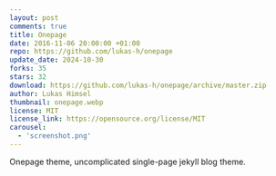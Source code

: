 ```yaml
---
layout: post
comments: true
title: Onepage
date: 2016-11-06 20:00:00 +01:00
repo: https://github.com/lukas-h/onepage
update_date: 2024-10-30
forks: 35
stars: 32
download: https://github.com/lukas-h/onepage/archive/master.zip
author: Lukas Himsel
thumbnail: onepage.webp
license: MIT
license_link: https://opensource.org/license/MIT
carousel:
  - 'screenshot.png'
---
```


Onepage theme, uncomplicated single-page jekyll blog theme.
